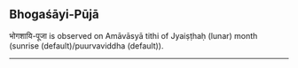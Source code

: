## Bhogaśāyi-Pūjā
भोगशायि-पूजा is observed on Amāvāsyā tithi of Jyaiṣṭhaḥ (lunar) month (sunrise (default)/puurvaviddha (default)).



---
